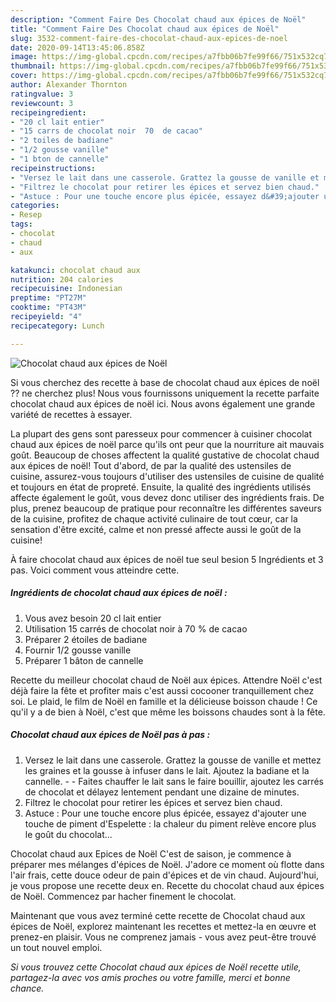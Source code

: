 ```yaml
---
description: "Comment Faire Des Chocolat chaud aux épices de Noël"
title: "Comment Faire Des Chocolat chaud aux épices de Noël"
slug: 3532-comment-faire-des-chocolat-chaud-aux-epices-de-noel
date: 2020-09-14T13:45:06.858Z
image: https://img-global.cpcdn.com/recipes/a7fbb06b7fe99f66/751x532cq70/chocolat-chaud-aux-epices-de-noel-photo-principale-de-la-recette.jpg
thumbnail: https://img-global.cpcdn.com/recipes/a7fbb06b7fe99f66/751x532cq70/chocolat-chaud-aux-epices-de-noel-photo-principale-de-la-recette.jpg
cover: https://img-global.cpcdn.com/recipes/a7fbb06b7fe99f66/751x532cq70/chocolat-chaud-aux-epices-de-noel-photo-principale-de-la-recette.jpg
author: Alexander Thornton
ratingvalue: 3
reviewcount: 3
recipeingredient:
- "20 cl lait entier"
- "15 carrs de chocolat noir  70  de cacao"
- "2 toiles de badiane"
- "1/2 gousse vanille"
- "1 bton de cannelle"
recipeinstructions:
- "Versez le lait dans une casserole. Grattez la gousse de vanille et mettez les graines et la gousse à infuser dans le lait. Ajoutez la badiane et la cannelle.  Faites chauffer le lait sans le faire bouillir, ajoutez les carrés de chocolat et délayez lentement pendant une dizaine de minutes."
- "Filtrez le chocolat pour retirer les épices et servez bien chaud."
- "Astuce : Pour une touche encore plus épicée, essayez d&#39;ajouter une touche de piment d&#39;Espelette : la chaleur du piment relève encore plus le goût du chocolat..."
categories:
- Resep
tags:
- chocolat
- chaud
- aux

katakunci: chocolat chaud aux 
nutrition: 204 calories
recipecuisine: Indonesian
preptime: "PT27M"
cooktime: "PT43M"
recipeyield: "4"
recipecategory: Lunch

---
```



![Chocolat chaud aux épices de Noël](https://img-global.cpcdn.com/recipes/a7fbb06b7fe99f66/751x532cq70/chocolat-chaud-aux-epices-de-noel-photo-principale-de-la-recette.jpg)

Si vous cherchez des recette à base de chocolat chaud aux épices de noël ?? ne cherchez plus! Nous vous fournissons uniquement la recette parfaite chocolat chaud aux épices de noël ici. Nous avons également une grande variété de recettes à essayer.

La plupart des gens sont paresseux pour commencer à cuisiner chocolat chaud aux épices de noël parce qu'ils ont peur que la nourriture ait mauvais goût. Beaucoup de choses affectent la qualité gustative de chocolat chaud aux épices de noël! Tout d'abord, de par la qualité des ustensiles de cuisine, assurez-vous toujours d'utiliser des ustensiles de cuisine de qualité et toujours en état de propreté. Ensuite, la qualité des ingrédients utilisés affecte également le goût, vous devez donc utiliser des ingrédients frais. De plus, prenez beaucoup de pratique pour reconnaître les différentes saveurs de la cuisine, profitez de chaque activité culinaire de tout cœur, car la sensation d'être excité, calme et non pressé affecte aussi le goût de la cuisine!

<!--inarticleads1-->

À faire chocolat chaud aux épices de noël tue seul besion 5 Ingrédients et 3 pas. Voici comment vous atteindre cette.

##### Ingrédients de chocolat chaud aux épices de noël :

1. Vous avez besoin 20 cl lait entier
1. Utilisation 15 carrés de chocolat noir à 70 % de cacao
1. Préparer 2 étoiles de badiane
1. Fournir 1/2 gousse vanille
1. Préparer 1 bâton de cannelle


Recette du meilleur chocolat chaud de Noël aux épices. Attendre Noël c&#39;est déjà faire la fête et profiter mais c&#39;est aussi cocooner tranquillement chez soi. Le plaid, le film de Noël en famille et la délicieuse boisson chaude ! Ce qu&#39;il y a de bien à Noël, c&#39;est que même les boissons chaudes sont à la fête. 

<!--inarticleads2-->

##### Chocolat chaud aux épices de Noël pas à pas :

1. Versez le lait dans une casserole. Grattez la gousse de vanille et mettez les graines et la gousse à infuser dans le lait. Ajoutez la badiane et la cannelle. -  - Faites chauffer le lait sans le faire bouillir, ajoutez les carrés de chocolat et délayez lentement pendant une dizaine de minutes.
1. Filtrez le chocolat pour retirer les épices et servez bien chaud.
1. Astuce : Pour une touche encore plus épicée, essayez d&#39;ajouter une touche de piment d&#39;Espelette : la chaleur du piment relève encore plus le goût du chocolat...


Chocolat chaud aux Epices de Noël C&#39;est de saison, je commence à préparer mes mélanges d&#39;épices de Noël. J&#39;adore ce moment où flotte dans l&#39;air frais, cette douce odeur de pain d&#39;épices et de vin chaud. Aujourd&#39;hui, je vous propose une recette deux en. Recette du chocolat chaud aux épices de Noël. Commencez par hacher finement le chocolat. 

<!--inarticleads1-->

<p>
Maintenant que vous avez terminé cette recette de Chocolat chaud aux épices de Noël, explorez maintenant les recettes et mettez-la en œuvre et prenez-en plaisir. Vous ne comprenez jamais - vous avez peut-être trouvé un tout nouvel emploi.
</p>

<p>
<i>Si vous trouvez cette Chocolat chaud aux épices de Noël recette utile, partagez-la avec vos amis proches ou votre famille, merci et bonne chance.</i>
</p>
